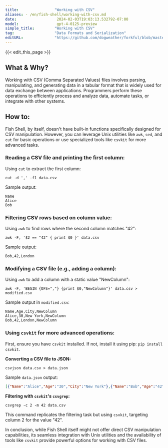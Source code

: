 ```yaml
---
title:                "Working with CSV"
aliases: - /en/fish-shell/working-with-csv.md
date:                  2024-02-03T19:03:13.532792-07:00
model:                 gpt-4-0125-preview
simple_title:         "Working with CSV"
tag:                  "Data Formats and Serialization"
editURL:              "https://github.com/dogweather/forkful/blob/master/content/en/fish-shell/working-with-csv.md"
---
```


{{< edit_this_page >}}

## What & Why?

Working with CSV (Comma Separated Values) files involves parsing, manipulating, and generating data in a tabular format that is widely used for data exchange between applications. Programmers perform these operations to efficiently process and analyze data, automate tasks, or integrate with other systems.

## How to:

Fish Shell, by itself, doesn't have built-in functions specifically designed for CSV manipulation. However, you can leverage Unix utilities like `awk`, `sed`, and `cut` for basic operations or use specialized tools like `csvkit` for more advanced tasks.

### Reading a CSV file and printing the first column:
Using `cut` to extract the first column:
```fish
cut -d ',' -f1 data.csv
```
Sample output:
```
Name
Alice
Bob
```

### Filtering CSV rows based on column value:
Using `awk` to find rows where the second column matches "42":
```fish
awk -F, '$2 == "42" { print $0 }' data.csv
```
Sample output:
```
Bob,42,London
```

### Modifying a CSV file (e.g., adding a column):
Using `awk` to add a column with a static value "NewColumn":
```fish
awk -F, 'BEGIN {OFS=","} {print $0,"NewColumn"}' data.csv > modified.csv
```
Sample output in `modified.csv`:
```
Name,Age,City,NewColumn
Alice,30,New York,NewColumn
Bob,42,London,NewColumn
```

### Using `csvkit` for more advanced operations:
First, ensure you have `csvkit` installed. If not, install it using pip: `pip install csvkit`.

**Converting a CSV file to JSON:**
```fish
csvjson data.csv > data.json
```
Sample `data.json` output:
```json
[{"Name":"Alice","Age":"30","City":"New York"},{"Name":"Bob","Age":"42","City":"London"}]
```

**Filtering with `csvkit`'s `csvgrep`:**
```fish
csvgrep -c 2 -m 42 data.csv
```
This command replicates the filtering task but using `csvkit`, targeting column 2 for the value "42".

In conclusion, while Fish Shell itself might not offer direct CSV manipulation capabilities, its seamless integration with Unix utilities and the availability of tools like `csvkit` provide powerful options for working with CSV files.
